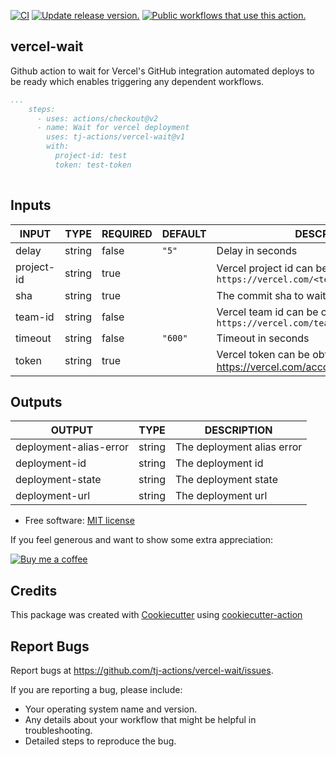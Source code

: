 [![CI](https://github.com/tj-actions/vercel-wait/workflows/CI/badge.svg)](https://github.com/tj-actions/vercel-wait/actions?query=workflow%3ACI)
[![Update release version.](https://github.com/tj-actions/vercel-wait/workflows/Update%20release%20version./badge.svg)](https://github.com/tj-actions/vercel-wait/actions?query=workflow%3A%22Update+release+version.%22)
[![Public workflows that use this action.](https://img.shields.io/endpoint?url=https%3A%2F%2Fused-by.vercel.app%2Fapi%2Fgithub-actions%2Fused-by%3Faction%3Dtj-actions%2Fvercel-wait%26badge%3Dtrue)](https://github.com/search?o=desc\&q=tj-actions+vercel-wait+path%3A.github%2Fworkflows+language%3AYAML\&s=\&type=Code)

## vercel-wait

Github action to wait for Vercel's GitHub integration automated deploys to be ready which enables triggering any dependent workflows.

```yaml
...
    steps:
      - uses: actions/checkout@v2
      - name: Wait for vercel deployment
        uses: tj-actions/vercel-wait@v1
        with:
          project-id: test
          token: test-token
        
```

## Inputs

<!-- AUTO-DOC-INPUT:START - Do not remove or modify this section -->

|   INPUT    |  TYPE  | REQUIRED | DEFAULT |                                       DESCRIPTION                                        |
|------------|--------|----------|---------|------------------------------------------------------------------------------------------|
|   delay    | string |  false   |  `"5"`  |                                     Delay in seconds                                     |
| project-id | string |   true   |         | Vercel project id can be obtained from<br>`https://vercel.com/<team>/<project>/settings` |
|    sha     | string |   true   |         |                                The commit sha to wait for                                |
|  team-id   | string |  false   |         |    Vercel team id can be obtained from<br>`https://vercel.com/teams/<team>/settings`     |
|  timeout   | string |  false   | `"600"` |                                    Timeout in seconds                                    |
|   token    | string |   true   |         |         Vercel token can be obtained from https://vercel.com/account/tokens<br>          |

<!-- AUTO-DOC-INPUT:END -->

## Outputs

<!-- AUTO-DOC-OUTPUT:START - Do not remove or modify this section -->

|         OUTPUT         |  TYPE  |        DESCRIPTION         |
|------------------------|--------|----------------------------|
| deployment-alias-error | string | The deployment alias error |
|     deployment-id      | string |     The deployment id      |
|    deployment-state    | string |    The deployment state    |
|     deployment-url     | string |     The deployment url     |

<!-- AUTO-DOC-OUTPUT:END -->

*   Free software: [MIT license](LICENSE)

If you feel generous and want to show some extra appreciation:

[![Buy me a coffee][buymeacoffee-shield]][buymeacoffee]

[buymeacoffee]: https://www.buymeacoffee.com/jackton1

[buymeacoffee-shield]: https://www.buymeacoffee.com/assets/img/custom_images/orange_img.png

## Credits

This package was created with [Cookiecutter](https://github.com/cookiecutter/cookiecutter) using [cookiecutter-action](https://github.com/tj-actions/cookiecutter-action)

## Report Bugs

Report bugs at https://github.com/tj-actions/vercel-wait/issues.

If you are reporting a bug, please include:

*   Your operating system name and version.
*   Any details about your workflow that might be helpful in troubleshooting.
*   Detailed steps to reproduce the bug.
